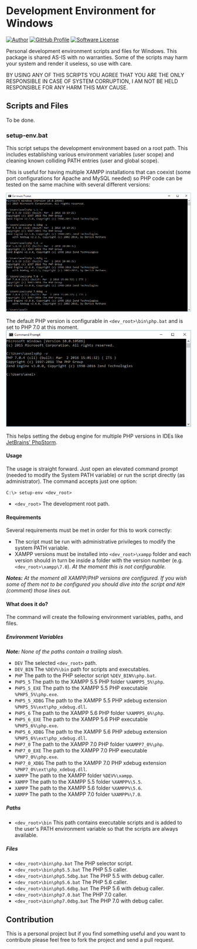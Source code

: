# Development Environment for Windows

[![Author][ico-axelitus]][link-axelitus]
[![GitHub Profile][ico-axelitus-github]][link-axelitus-github]
[![Software License][ico-license]][link-license] 

Personal development environment scripts and files for Windows.
This package is shared AS-IS with no warranties. Some of the scripts may harm your system and render it useless, so use with care.

BY USING ANY OF THIS SCRIPTS YOU AGREE THAT YOU ARE THE ONLY RESPONSIBLE IN CASE OF SYSTEM CORRUPTION, I AM NOT BE HELD RESPONSIBLE FOR ANY HARM THIS MAY CAUSE. 

## Scripts and Files

To be done.

### setup-env.bat

This script setups the development environment based on a root path. This includes establishing various environment variables (user scope) and cleaning known colliding PATH entries (user and global scope).

This is useful for having multiple XAMPP installations that can coexist (some port configurations for Apache and MySQL needed) so PHP code can be tested on the same machine with several different versions:

[![PHP multiple versions][img-dev-env-php-versions]][img-dev-env-php-versions]

The default PHP version is configurable in `<dev_root>\bin\php.bat` and is set to PHP 7.0 at this moment.
[![PHP default version][img-dev-env-php-default]][img-dev-env-php-default]

This helps setting the debug engine for multiple PHP versions in IDEs like [JetBrains' PhpStorm][link-phpstorm].

#### Usage

The usage is straight forward. Just open an elevated command prompt (needed to modify the System PATH variable) or run the script directly (as administrator).
The command accepts just one option:

```
C:\> setup-env <dev_root>
```

- `<dev_root>` The development root path.

#### Requirements

Several requirements must be met in order for this to work correctly:

- The script must be run with administrative privileges to modify the system PATH variable.
- XAMPP versions must be installed into `<dev_root>\xampp` folder and each version should in turn be inside a folder with the version number (e.g. `<dev_root>\xampp\7.0`). _At the moment this is not configurable._

_**Notes:** At the moment all XAMPP/PHP versions are configured. If you wish some of them not to be configured you should dive into the script and `REM` (comment) those lines out._

#### What does it do?

The command will create the following environment variables, paths, and files.

##### Environment Variables

_**Note:** None of the paths contain a trailing slash._
 
- `DEV` The selected `<dev_root>` path.
- `DEV_BIN` The `%DEV%\bin` path for scripts and executables.
- `PHP` The path to the PHP selector script `%DEV_BIN%\php.bat`.
- `PHP5_5` The path to the XAMPP 5.5 PHP folder `%XAMPP5_5%\php`.
- `PHP5_5_EXE` The path to the XAMPP 5.5 PHP executable `%PHP5_5%\php.exe`.
- `PHP5_5_XDBG` The path to the XAMPP 5.5 PHP xdebug extension `%PHP5_5%\ext\php_xdebug.dll`.
- `PHP5_6` The path to the XAMPP 5.6 PHP folder `%XAMPP5_6%\php`.
- `PHP5_6_EXE` The path to the XAMPP 5.6 PHP executable `%PHP5_6%\php.exe`.
- `PHP5_6_XDBG` The path to the XAMPP 5.6 PHP xdebug extension `%PHP5_6%\ext\php_xdebug.dll`.
- `PHP7_0` The path to the XAMPP 7.0 PHP folder `%XAMPP7_0%\php`.
- `PHP7_0_EXE` The path to the XAMPP 7.0 PHP executable `%PHP7_0%\php.exe`.
- `PHP7_0_XDBG` The path to the XAMPP 7.0 PHP xdebug extension `%PHP7_0%\ext\php_xdebug.dll`.
- `XAMPP` The path to the XAMPP folder `%DEV%\xampp`.
- `XAMPP` The path to the XAMPP 5.5 folder `%XAMPP%\5.5`.
- `XAMPP` The path to the XAMPP 5.6 folder `%XAMPP%\5.6`.
- `XAMPP` The path to the XAMPP 7.0 folder `%XAMPP%\7.0`.

##### Paths

- `<dev_root>\bin` This path contains executable scripts and is added to the user's PATH environment variable so that the scripts are always available. 

##### Files

- `<dev_root>\bin\php.bat` The PHP selector script.
- `<dev_root>\bin\php5.5.bat` The PHP 5.5 caller.
- `<dev_root>\bin\php5.5dbg.bat` The PHP 5.5 with debug caller.
- `<dev_root>\bin\php5.6.bat` The PHP 5.6 caller.
- `<dev_root>\bin\php5.6dbg.bat` The PHP 5.6 with debug caller.
- `<dev_root>\bin\php7.0.bat` The PHP 7.0 caller.
- `<dev_root>\bin\php7.0dbg.bat` The PHP 7.0 with debug caller.

## Contribution

This is a personal project but if you find something useful and you want to contribute please feel free to fork the project and send a pull request.

[ico-axelitus]: https://img.shields.io/badge/Author-Axel%20Pardemann-blue.svg?style=flat-square
[ico-axelitus-github]: https://img.shields.io/badge/GitHub-axelitus-blue.svg?style=flat-square
[ico-license]: https://img.shields.io/badge/License-MIT-yellow.svg?style=flat-square

[img-dev-env-php-default]: img/dev-env-php-default.png
[img-dev-env-php-versions]: img/dev-env-php-versions.png

[link-axelitus]: http://axelitus.mx
[link-axelitus-github]: https://github.com/axelitus
[link-license]: LICENSE.md
[link-phpstorm]: https://www.jetbrains.com/phpstorm/